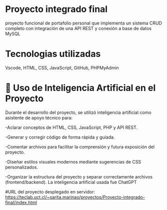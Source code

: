 # Proyecto integrado final
proyecto funcional de portafolio personal que implementa un sistema CRUD completo con integración de una API REST y conexión a base de datos MySQL

# Tecnologias utilizadas
Vscode, HTML, CSS, JavaScript, GitHub, PHPMyAdmin

# 🤖 Uso de Inteligencia Artificial en el Proyecto
Durante el desarrollo del proyecto, se utilizó inteligencia artificial como asistente de apoyo técnico para:

-Aclarar conceptos de HTML, CSS, JavaScript, PHP y API REST.

-Generar y corregir código de forma rápida y guiada.

-Comentar archivos para facilitar la comprensión y futura exposición del proyecto.

-Diseñar estilos visuales modernos mediante sugerencias de CSS personalizados.

-Organizar la estructura del proyecto y separar correctamente archivos (frontend/backend).
La inteligencia artificial usada fue ChatGPT

#URL del proyecto desplegado en servidor: https://teclab.uct.cl/~sarita.marinao/proyectos/Proyecto-integrado-final/index.html

